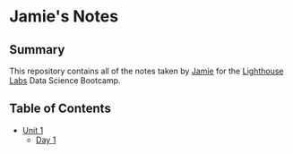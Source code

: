 # Jamie's Notes

## Summary 

This repository contains all of the notes taken by [Jamie](https://github.com/jdormaar) for the [Lighthouse Labs](https://lighthouselabs.ca) Data Science Bootcamp.

## Table of Contents

* [Unit 1](/Unit_1)
    * [Day 1](/Unit_1/Day_1)
